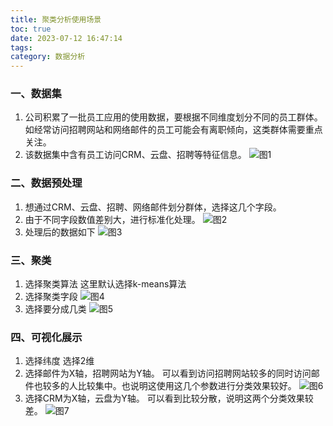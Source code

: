 ```yaml
---
title: 聚类分析使用场景
toc: true
date: 2023-07-12 16:47:14
tags:
category: 数据分析
---
```

### 一、数据集 
1. 公司积累了一批员工应用的使用数据，要根据不同维度划分不同的员工群体。如经常访问招聘网站和网络邮件的员工可能会有离职倾向，这类群体需要重点关注。
2. 该数据集中含有员工访问CRM、云盘、招聘等特征信息。
![图1](https://foruda.gitee.com/images/1689151483517635940/b6d269bf_358662.jpeg "GetImage.jpeg")

### 二、数据预处理 
1. 想通过CRM、云盘、招聘、网络邮件划分群体，选择这几个字段。
2. 由于不同字段数值差别大，进行标准化处理。
![图2](https://foruda.gitee.com/images/1689151496157122874/2b50d461_358662.jpeg "GetImage (1).jpeg")
3. 处理后的数据如下
![图3](https://foruda.gitee.com/images/1689151512806431968/785de7b5_358662.jpeg "GetImage (2).jpeg")

### 三、聚类 
1. 选择聚类算法
这里默认选择k-means算法
2. 选择聚类字段
![图4](https://foruda.gitee.com/images/1689151524374283234/163cfd8a_358662.jpeg "GetImage (3).jpeg")
3. 选择要分成几类
![图5](https://foruda.gitee.com/images/1689151543058370394/918b58bc_358662.jpeg "GetImage (4).jpeg")

### 四、可视化展示
1. 选择纬度
选择2维
2. 选择邮件为X轴，招聘网站为Y轴。
可以看到访问招聘网站较多的同时访问邮件也较多的人比较集中。也说明这使用这几个参数进行分类效果较好。
![图6](https://foruda.gitee.com/images/1689151553934009472/d7cd2271_358662.jpeg "GetImage (5).jpeg")
3. 选择CRM为X轴，云盘为Y轴。
可以看到比较分散，说明这两个分类效果较差。
![图7](https://foruda.gitee.com/images/1689151562918711483/b273a638_358662.jpeg "GetImage (6).jpeg")